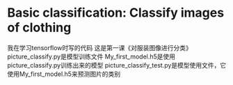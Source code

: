 # Basic classification: Classify images of clothing
我在学习tensorflow时写的代码
这是第一课《对服装图像进行分类》
picture_classify.py是模型训练文件
My_first_model.h5是使用picture_classify.py训练出来的模型
picture_classify_test.py是模型使用文件，它使用My_first_model.h5来预测图片的类别
